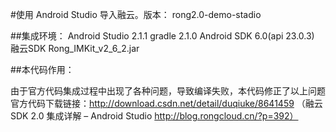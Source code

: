 #使用 Android Studio 导入融云。版本： rong2.0-demo-stadio

##集成环境： 
Android Studio 2.1.1
gradle 2.1.0
Android SDK 6.0(api 23.0.3)
融云SDK Rong_IMKit_v2_6_2.jar


##本代码作用：

由于官方代码集成过程中出现了各种问题，导致编译失败，本代码修正了以上问题
官方代码下载链接：http://download.csdn.net/detail/duqiuke/8641459 （融云 SDK 2.0 集成详解 – Android Studio  http://blog.rongcloud.cn/?p=392）



